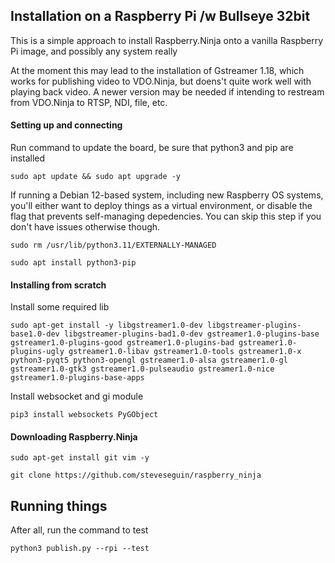 ## Installation on a Raspberry Pi /w Bullseye 32bit

This is a simple approach to install Raspberry.Ninja onto a vanilla Raspberry Pi image, and possibly any system really

At the moment this may lead to the installation of Gstreamer 1.18, which works for publishing video to VDO.Ninja, but doens't quite work well with playing back video. A newer version may be needed if intending to restream from VDO.Ninja to RTSP, NDI, file, etc.

#### Setting up and connecting

Run command to update the board, be sure that python3 and pip are installed

``sudo apt update && sudo apt upgrade -y``

If running a Debian 12-based system, including new Raspberry OS systems, you'll either want to deploy things as a virtual environment, or disable the flag that prevents self-managing depedencies. You can skip this step if you don't have issues otherwise though.

```sudo rm /usr/lib/python3.11/EXTERNALLY-MANAGED```

``sudo apt install python3-pip``

#### Installing from scratch

Install some required lib

``sudo apt-get install -y libgstreamer1.0-dev libgstreamer-plugins-base1.0-dev libgstreamer-plugins-bad1.0-dev gstreamer1.0-plugins-base gstreamer1.0-plugins-good gstreamer1.0-plugins-bad gstreamer1.0-plugins-ugly gstreamer1.0-libav gstreamer1.0-tools gstreamer1.0-x python3-pyqt5 python3-opengl gstreamer1.0-alsa gstreamer1.0-gl gstreamer1.0-gtk3 gstreamer1.0-pulseaudio gstreamer1.0-nice gstreamer1.0-plugins-base-apps``

Install websocket and gi module

``pip3 install websockets PyGObject``

#### Downloading Raspberry.Ninja

```sudo apt-get install git vim -y```

```git clone https://github.com/steveseguin/raspberry_ninja```

## Running things

After all, run the command to test

```python3 publish.py --rpi --test```
